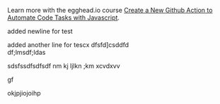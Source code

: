 Learn more with the egghead.io course  [Create a New Github Action to Automate Code Tasks with Javascript](https://egghead.io/playlists/create-a-new-github-action-to-automate-code-tasks-with-javascript-f1e9?af=atzgap).

added newline for test

added another line for tescx
dfsfd]csddfd\
df;lmsdf;ldas

sdsfssdfsdfsdf
nm kj  ljlkn ;km
xcvdxvv

gf






okjpjiojoihp
